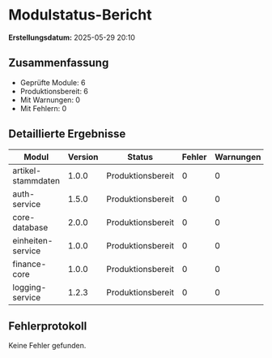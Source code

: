 ﻿# Modulstatus-Bericht

**Erstellungsdatum:** 2025-05-29 20:10

## Zusammenfassung

- Geprüfte Module: 6
- Produktionsbereit: 6
- Mit Warnungen: 0
- Mit Fehlern: 0

## Detaillierte Ergebnisse

| Modul | Version | Status | Fehler | Warnungen |
|-------|---------|--------|--------|-----------|
| artikel-stammdaten | 1.0.0 | Produktionsbereit | 0 | 0 |
| auth-service | 1.5.0 | Produktionsbereit | 0 | 0 |
| core-database | 2.0.0 | Produktionsbereit | 0 | 0 |
| einheiten-service | 1.0.0 | Produktionsbereit | 0 | 0 |
| finance-core | 1.0.0 | Produktionsbereit | 0 | 0 |
| logging-service | 1.2.3 | Produktionsbereit | 0 | 0 |

## Fehlerprotokoll

Keine Fehler gefunden.
